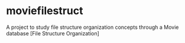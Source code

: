 # moviefilestruct
A project to study file structure organization concepts through a Movie database [File Structure Organization]
